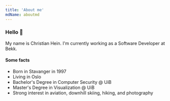 ```yaml
---
title: 'About me'
mdName: aboutmd
---
```


### Hello 👋

My name is Christian Hein. I'm currently working as a Software Developer at Bekk.

#### Some facts

- Born in Stavanger in 1997
- Living in Oslo
- Bachelor's Degree in Computer Security @ UiB
- Master's Degree in Visualization @ UiB
- Strong interest in aviation, downhill skiing, hiking, and photography
